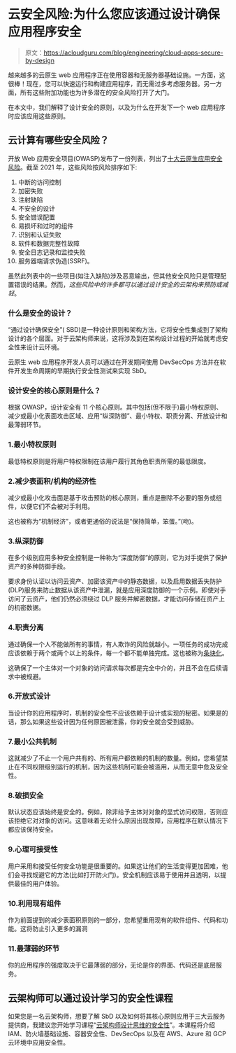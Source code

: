 # 云安全风险:为什么您应该通过设计确保应用程序安全

> 原文：<https://acloudguru.com/blog/engineering/cloud-apps-secure-by-design>

越来越多的云原生 web 应用程序正在使用容器和无服务器基础设施。一方面，这很棒！现在，您可以快速运行和构建应用程序，而无需过多考虑服务器。另一方面，所有这些附加功能也为许多潜在的安全风险打开了大门。

在本文中，我们解释了设计安全的原则，以及为什么在开发下一个 web 应用程序时应该应用这些原则。

## 云计算有哪些安全风险？

开放 Web 应用安全项目(OWASP)发布了一份列表，列出了[十大云原生应用安全风险](https://owasp.org/www-project-top-ten/)。截至 2021 年，这些风险按风险排序如下:

1.  中断的访问控制
2.  加密失败
3.  注射缺陷
4.  不安全的设计
5.  安全错误配置
6.  易损坏和过时的组件
7.  识别和认证失败
8.  软件和数据完整性故障
9.  安全日志记录和监控失败
10.  服务器端请求伪造(SSRF)。

虽然此列表中的一些项目(如注入缺陷)涉及恶意输出，但其他安全风险只是管理配置错误的结果。然而，*这些风险中的许多都可以通过设计安全的云架构来预防或减轻*。

### 什么是安全的设计？

“通过设计确保安全”( SBD)是一种设计原则和架构方法，它将安全性集成到了架构设计的各个层面。对于云架构师来说，这将涉及到在架构设计过程的开始就考虑安全性来设计云环境。

云原生 web 应用程序开发人员可以通过在开发期间使用 DevSecOps 方法并在软件开发生命周期的早期执行安全性测试来实现 SbD。

### 设计安全的核心原则是什么？

根据 OWASP，设计安全有 11 个核心原则。其中包括(但不限于)最小特权原则、减少或最小化表面攻击区域、应用“纵深防御”、最小特权、职责分离、开放设计和最薄弱环节。

### 1.最小特权原则

最低特权原则是将用户特权限制在该用户履行其角色职责所需的最低限度。

### 2.减少表面积/机构的经济性

减少或最小化攻击面是基于攻击预防的核心原则，重点是删除不必要的服务或组件，以便它们不会被对手利用。

这也被称为“机制经济”，或者更通俗的说法是“保持简单，笨蛋。”(吻)。

### 3.纵深防御

在多个级别应用多种安全控制是一种称为“深度防御”的原则，它为对手提供了保护资产的多种防御手段。

要求身份认证以访问云资产、加密该资产中的静态数据，以及启用数据丢失防护(DLP)服务来防止数据从该资产中泄漏，就是应用深度防御的一个示例。即使对手访问了云资产，他们仍然必须绕过 DLP 服务并解密数据，才能访问存储在资产上的机密数据。

### 4.职责分离

通过确保一个人不能做所有的事情，有人欺诈的风险就越小。一项任务的成功完成应该依赖于两个或两个以上的条件，每一个都不能单独完成。这也被称为[条块化](https://en.wikipedia.org/wiki/Compartmentalization_%28information_security%29)。

这确保了一个主体对一个对象的访问请求每次都是完全中介的，并且不会在后续请求中被规避。

### 6.开放式设计

当设计你的应用程序时，机制的安全性不应该依赖于设计或实现的秘密。如果是的话，那么如果这些设计因为任何原因被泄露，你的安全就会受到威胁。

### 7.最小公共机制

这就减少了不止一个用户共有的、所有用户都依赖的机制的数量。例如，您希望禁止在不同权限级别运行的机制，因为这些机制可能会被滥用，从而无意中危及安全性。

### 8.破损安全

默认状态应该始终是安全的。例如，除非给予主体对对象的显式访问权限，否则应该拒绝它对对象的访问。这意味着无论什么原因出现故障，应用程序在默认情况下都应该保持安全。

### 9.心理可接受性

用户采用和接受任何安全功能是很重要的。如果这让他们的生活变得更加困难，他们会寻找规避它的方法(比如打开防火门)。安全机制应该易于使用并且透明，以提供最佳的用户体验。

### 10.利用现有组件

作为前面提到的减少表面积原则的一部分，您希望重用现有的软件组件、代码和功能。这将防止引入更多的漏洞

### 11.最薄弱的环节

你的应用程序的强度取决于它最薄弱的部分，无论是你的界面、代码还是底层服务。

## 云架构师可以通过设计学习的安全性课程

如果您是一名云架构师，想要了解 SbD 以及如何将其核心原则应用于三大云服务提供商，我建议您开始学习课程“[云架构师设计思维的安全性](https://acloudguru.com/course/security-by-design-thinking-for-cloud-architects)”。本课程将介绍 IAM、防火墙基础设施、容器安全性、DevSecOps 以及在 AWS、Azure 和 GCP 云环境中应用安全性。
